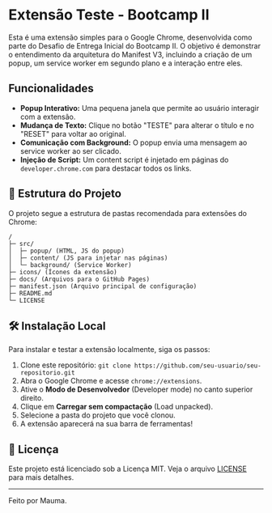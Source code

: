 # Extensão Teste - Bootcamp II

Esta é uma extensão simples para o Google Chrome, desenvolvida como parte do Desafio de Entrega Inicial do Bootcamp II. O objetivo é demonstrar o entendimento da arquitetura do Manifest V3, incluindo a criação de um popup, um service worker em segundo plano e a interação entre eles.

## Funcionalidades

* **Popup Interativo:** Uma pequena janela que permite ao usuário interagir com a extensão.
* **Mudança de Texto:** Clique no botão "TESTE" para alterar o título e no "RESET" para voltar ao original.
* **Comunicação com Background:** O popup envia uma mensagem ao service worker ao ser clicado.
* **Injeção de Script:** Um content script é injetado em páginas do `developer.chrome.com` para destacar todos os links.

## 📂 Estrutura do Projeto

O projeto segue a estrutura de pastas recomendada para extensões do Chrome:

```
/
├─ src/
│  ├─ popup/ (HTML, JS do popup)
│  ├─ content/ (JS para injetar nas páginas)
│  └─ background/ (Service Worker)
├─ icons/ (Ícones da extensão)
├─ docs/ (Arquivos para o GitHub Pages)
├─ manifest.json (Arquivo principal de configuração)
├─ README.md
└─ LICENSE
```

## 🛠️ Instalação Local

Para instalar e testar a extensão localmente, siga os passos:

1.  Clone este repositório: `git clone https://github.com/seu-usuario/seu-repositorio.git`
2.  Abra o Google Chrome e acesse `chrome://extensions`.
3.  Ative o **Modo de Desenvolvedor** (Developer mode) no canto superior direito.
4.  Clique em **Carregar sem compactação** (Load unpacked).
5.  Selecione a pasta do projeto que você clonou.
6.  A extensão aparecerá na sua barra de ferramentas!

## 📄 Licença

Este projeto está licenciado sob a Licença MIT. Veja o arquivo [LICENSE](LICENSE) para mais detalhes.

---
Feito por Mauma.